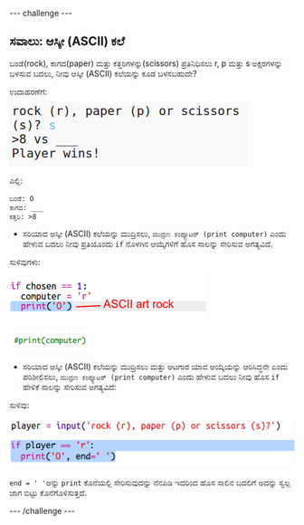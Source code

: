\--- challenge \---

## ಸವಾಲು: ಆಸ್ಕೀ (ASCII) ಕಲೆ

ಬಂಡೆ(rock), ಕಾಗದ(paper) ಮತ್ತು ಕತ್ತರಿಗಳನ್ನು(scissors) ಪ್ರತಿನಿಧಿಸಲು r, p ಮತ್ತು s ಅಕ್ಷರಗಳನ್ನು ಬಳಸುವ ಬದಲು, ನೀವು ಆಸ್ಕೀ (ASCII) ಕಲೆಯನ್ನು ಕೂಡ ಬಳಸಬಹುದೇ?

ಉದಾಹರಣೆಗೆ:

![screenshot](images/rps-ascii-challenge.png)

ಎಲ್ಲಿ:

    ಬಂಡೆ: O
    ಕಾಗದ: ___
    ಕತ್ತರಿ: >8
    

+ ಸರಿಯಾದ ಆಸ್ಕೀ (ASCII) ಕಲೆಯನ್ನು ಮುದ್ರಿಸಲು, `ಮುದ್ರಣ ಕಂಪ್ಯೂಟರ್ (print computer)` ಎಂದು ಹೇಳುವ ಬದಲು ನೀವು ಪ್ರತಿಯೊಂದು `if` ನೊಳಗಿನ ಆಯ್ಕೆಗಳಿಗೆ ಹೊಸ ಸಾಲನ್ನು ಸೇರಿಸುವ ಅಗತ್ಯವಿದೆ. 

ಸುಳಿವುಗಳು:

![screenshot](images/rps-ascii-rock.png)

![screenshot](images/rps-comment-computer.png)

+ ಸರಿಯಾದ ಆಸ್ಕೀ (ASCII) ಕಲೆಯನ್ನು ಮುದ್ರಿಸಲು ಮತ್ತು ಆಟಗಾರ ಯಾವ ಆಯ್ಕೆಯನ್ನು ಆರಿಸಿದ್ಧನೇ ಏಂದು ಪರಿಶೀಲಿಸಲು, `ಮುದ್ರಣ ಕಂಪ್ಯೂಟರ್ (print computer)` ಎಂದು ಹೇಳುವ ಬದಲು ನೀವು ಹೊಸ `if` ಹೇಳಿಕೆ ಸಾಲನ್ನು ಸೇರಿಸುವ ಅಗತ್ಯವಿದೆ:

ಸುಳಿವು:

![screenshot](images/rps-player-ascii.png)

` end = ' ' `ಅನ್ನು `print` ಕೊನೆಯಲ್ಲಿ ಸೇರಿಸುವುದನ್ನು ನೆನಪಿಡಿ ಇದರಿಂದ ಹೊಸ ಸಾಲಿನ ಬದಲಿಗೆ ಅದನ್ನು ಸ್ವಲ್ಪ ಜಾಗ ಬಿಟ್ಟು ಕೊನೆಗೊಳಿಸುತ್ತದೆ.

\--- /challenge \---